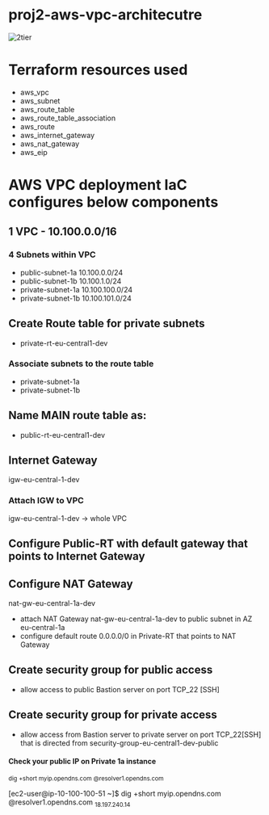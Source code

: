 # proj2-aws-vpc-architecutre
![2tier](https://github.com/damianwojciechowski4/proj2-aws-vpc-architecutre/assets/110458027/4e0eb06b-ab86-4b92-b7e8-838ba1874685)

# Terraform resources used
- aws_vpc 
- aws_subnet
- aws_route_table
- aws_route_table_association
- aws_route
- aws_internet_gateway
- aws_nat_gateway
- aws_eip

# AWS VPC deployment IaC configures below components
## 1 VPC - 10.100.0.0/16
### 4 Subnets within VPC
- public-subnet-1a 10.100.0.0/24
- public-subnet-1b 10.100.1.0/24
- private-subnet-1a 10.100.100.0/24
- private-subnet-1b 10.100.101.0/24


## Create Route table for private subnets
- private-rt-eu-central1-dev
### Associate subnets to the route table
- private-subnet-1a
- private-subnet-1b

## Name MAIN route table as:
- public-rt-eu-central1-dev

## Internet Gateway
igw-eu-central-1-dev
### Attach IGW to VPC
igw-eu-central-1-dev -> whole VPC

## Configure Public-RT with default gateway that points to Internet Gateway

## Configure NAT Gateway
nat-gw-eu-central-1a-dev
- attach NAT Gateway nat-gw-eu-central-1a-dev to public subnet in AZ eu-central-1a
- configure default route 0.0.0.0/0 in Private-RT that points to NAT Gateway

## Create security group for public access
- allow access to public Bastion server on port TCP_22 [SSH]

## Create security group for private access
- allow access from Bastion server to private server on port TCP_22[SSH] that is directed from
security-group-eu-central1-dev-public 


#### Check your public IP on Private 1a instance
<sup>dig +short myip.opendns.com @resolver1.opendns.com</sup>

[ec2-user@ip-10-100-100-51 ~]$  dig +short myip.opendns.com @resolver1.opendns.com
<sub>18.197.240.14</sub>
